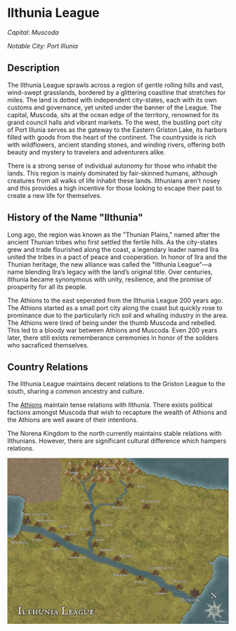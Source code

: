# Ilthunia League

*Capital: Muscoda*

*Notable City: Port Illunia*

## Description

The Ilthunia League sprawls across a region of gentle rolling hills and vast, wind-swept grasslands, bordered by a glittering coastline that stretches for miles. The land is dotted with independent city-states, each with its own customs and governance, yet united under the banner of the League. The capital, Muscoda, sits at the ocean edge of the territory, renowned for its grand council halls and vibrant markets. To the west, the bustling port city of Port Illunia serves as the gateway to the Eastern Griston Lake, its harbors filled with goods from the heart of the continent. The countryside is rich with wildflowers, ancient standing stones, and winding rivers, offering both beauty and mystery to travelers and adventurers alike.

There is a strong sense of individual autonomy for those who inhabit the lands. This region is mainly dominated by fair-skinned humans, although creatures from all walks of life inhabit these lands. Ilthunians aren't nosey and this provides a high incentive for those looking to escape their past to create a new life for themselves.

## History of the Name "Ilthunia"

Long ago, the region was known as the "Thunian Plains," named after the ancient Thunian tribes who first settled the fertile hills. As the city-states grew and trade flourished along the coast, a legendary leader named Ilra united the tribes in a pact of peace and cooperation. In honor of Ilra and the Thunian heritage, the new alliance was called the "Ilthunia League"—a name blending Ilra’s legacy with the land’s original title. Over centuries, Ilthunia became synonymous with unity, resilience, and the promise of prosperity for all its people.

The Athions to the east seperated from the Ilthunia League 200 years ago. The Athions started as a small port city along the coast but quickly rose to prominance due to the particularly rich soil and whaling industry in the area. The Athions were tired of being under the thumb Muscoda and rebelled. This led to a bloody war between Athions and Muscoda. Even 200 years later, there still exists rememberance ceremonies in honor of the soilders who sacraficed themselves.

## Country Relations

The Ilthunia League maintains decent relations to the Griston League to the south, sharing a common ancestry and culture. 

The [Athions](athion.html) maintain tense relations with Ilthunia. There exists political factions amongst Muscoda that wish to recapture the wealth of Athions and the Athions are well aware of their intentions.

The Norena Kingdom to the north currently maintains stable relations with Ilthunians. However, there are significant cultural difference which hampers relations.

![Ilthunia League Regional Map](../Images/Ilthunia-League.jpg "Ilthunia League")
